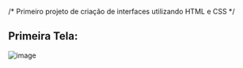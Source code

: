 /* Primeiro projeto de criação de interfaces utilizando HTML e CSS */


<h2>Primeira Tela:</h2>

![image](https://github.com/tainasays/primeiras-telas/assets/102188509/d4758aa3-f823-4623-9943-b5e6bd83c2ff)
